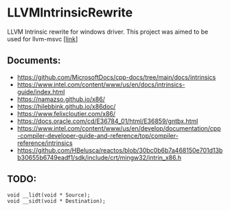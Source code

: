 # LLVMIntrinsicRewrite
LLVM Intrinsic rewrite for windows driver. This project was aimed to be used for llvm-msvc [[link]](https://github.com/NewWorldComingSoon/llvm-msvc-build)

## Documents:
- https://github.com/MicrosoftDocs/cpp-docs/tree/main/docs/intrinsics
- https://www.intel.com/content/www/us/en/docs/intrinsics-guide/index.html
- https://namazso.github.io/x86/
- https://hjlebbink.github.io/x86doc/
- https://www.felixcloutier.com/x86/
- https://docs.oracle.com/cd/E36784_01/html/E36859/gntbx.html
- https://www.intel.com/content/www/us/en/develop/documentation/cpp-compiler-developer-guide-and-reference/top/compiler-reference/intrinsics
- https://github.com/HBelusca/reactos/blob/30bc0b6b7a468150e701d13bb30655b6749eadf1/sdk/include/crt/mingw32/intrin_x86.h

## TODO:
```batch
void __lidt(void * Source);
void __sidt(void * Destination);
```




